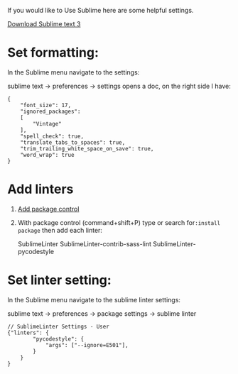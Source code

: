 If you would like to Use Sublime here are some helpful settings.

[Download Sublime text 3](https://www.sublimetext.com/3)

# Set formatting:
In the Sublime menu navigate to the settings:

sublime text
 -> preferences
  -> settings
    opens a doc, on the right side I have:

    {
        "font_size": 17,
        "ignored_packages":
        [
            "Vintage"
        ],
        "spell_check": true,
        "translate_tabs_to_spaces": true,
        "trim_trailing_white_space_on_save": true,
        "word_wrap": true
    }


# Add linters
1) [Add package control](https://packagecontrol.io/installation)

2) With package control (command+shift+P) type or search for`:install package` then add each linter:

    SublimeLinter
    SublimeLinter-contrib-sass-lint
    SublimeLinter-pycodestyle

# Set linter setting:
In the Sublime menu navigate to the sublime linter settings:

sublime text
 -> preferences
  -> package settings
    -> sublime linter

    // SublimeLinter Settings - User
    {"linters": {
            "pycodestyle": {
                "args": ["--ignore=E501"],
            }
        }
    }
